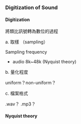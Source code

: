 ### Digitization of Sound

#### Digitization

將類比訊號轉為數位的過程

a. 取樣 （sampling）

Sampling frequency

* audio 8k~48k \(Nyquist theory\)

b. 量化程度

uniform？non-uniform？

c. 檔案格式

.wav？ .mp3？

#### Nyquist theory



